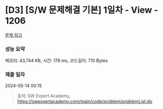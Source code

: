 # [D3] [S/W 문제해결 기본] 1일차 - View - 1206 

[문제 링크](https://swexpertacademy.com/main/code/problem/problemDetail.do?contestProbId=AV134DPqAA8CFAYh) 

### 성능 요약

메모리: 43,744 KB, 시간: 178 ms, 코드길이: 710 Bytes

### 제출 일자

2024-05-14 00:15



> 출처: SW Expert Academy, https://swexpertacademy.com/main/code/problem/problemList.do